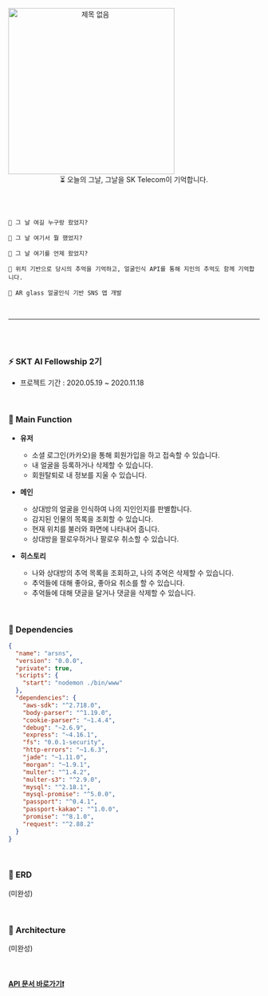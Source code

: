 
<br><br>

<div align="center" style="display:flex;"><img width="333" alt="제목 없음" src="https://user-images.githubusercontent.com/58289478/88244621-4966ec80-cccf-11ea-99ac-fbe54bcd55cc.png"></div>

<div align="center">
⏳ 오늘의 그날, 그날을 SK Telecom이 기억합니다.
</div>

<br><br>

```
📌 그 날 여길 누구랑 왔었지?

📌 그 날 여기서 뭘 했었지?

📌 그 날 여기를 언제 왔었지?

📌 위치 기반으로 당시의 추억을 기억하고, 얼굴인식 API를 통해 지인의 추억도 함께 기억합니다.

📌 AR glass 얼굴인식 기반 SNS 앱 개발
```
<br>

- - -

<br><br>

### ⚡️ SKT AI Fellowship 2기
* 프로젝트 기간 : 2020.05.19 ~ 2020.11.18

<br>

### 📒 Main Function
- **유저**
	- 소셜 로그인(카카오)을 통해 회원가입을 하고 접속할 수 있습니다.
	- 내 얼굴을 등록하거나 삭제할 수 있습니다.
	- 회원탈퇴로 내 정보를 지울 수 있습니다.
    
- **메인**
	- 상대방의 얼굴을 인식하여 나의 지인인지를 판별합니다.
	- 감지된 인물의 목록을 조회할 수 있습니다.
	- 현재 위치를 불러와 화면에 나타내어 줍니다.
  - 상대방을 팔로우하거나 팔로우 취소할 수 있습니다.
  
- **히스토리**
	- 나와 상대방의 추억 목록을 조회하고, 나의 추억은 삭제할 수 있습니다.
	- 추억들에 대해 좋아요, 좋아요 취소를 할 수 있습니다.
	- 추억들에 대해 댓글을 달거나 댓글을 삭제할 수 있습니다.
  
<br>

### 📕 Dependencies
```json
{
  "name": "arsns",
  "version": "0.0.0",
  "private": true,
  "scripts": {
    "start": "nodemon ./bin/www"
  },
  "dependencies": {
    "aws-sdk": "^2.718.0",
    "body-parser": "^1.19.0",
    "cookie-parser": "~1.4.4",
    "debug": "~2.6.9",
    "express": "~4.16.1",
    "fs": "0.0.1-security",
    "http-errors": "~1.6.3",
    "jade": "~1.11.0",
    "morgan": "~1.9.1",
    "multer": "^1.4.2",
    "multer-s3": "^2.9.0",
    "mysql": "^2.18.1",
    "mysql-promise": "^5.0.0",
    "passport": "^0.4.1",
    "passport-kakao": "^1.0.0",
    "promise": "^8.1.0",
    "request": "^2.88.2"
  }
}


```

<br>

### 📗 ERD
  (미완성)
  
<br>

### 📗 Architecture
  (미완성)

<br>

#### [API 문서 바로가기❗️](https://github.com/SKT-AI-Fellowship-2-AR-SNS/ARSNS-server/wiki)
